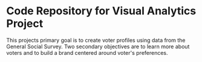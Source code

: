 # Code Repository for Visual Analytics Project

This projects primary goal is to create voter profiles using data from the General Social Survey. Two secondary objectives are to learn more about voters and to build a brand centered around voter's preferences.
